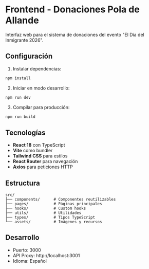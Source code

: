 # Frontend - Donaciones Pola de Allande

Interfaz web para el sistema de donaciones del evento "El Día del Inmigrante 2026".

## Configuración

1. Instalar dependencias:
```bash
npm install
```

2. Iniciar en modo desarrollo:
```bash
npm run dev
```

3. Compilar para producción:
```bash
npm run build
```

## Tecnologías

- **React 18** con TypeScript
- **Vite** como bundler
- **Tailwind CSS** para estilos
- **React Router** para navegación
- **Axios** para peticiones HTTP

## Estructura

```
src/
├── components/      # Componentes reutilizables
├── pages/           # Páginas principales
├── hooks/           # Custom hooks
├── utils/           # Utilidades
├── types/           # Tipos TypeScript
└── assets/          # Imágenes y recursos
```

## Desarrollo

- Puerto: 3000
- API Proxy: http://localhost:3001
- Idioma: Español